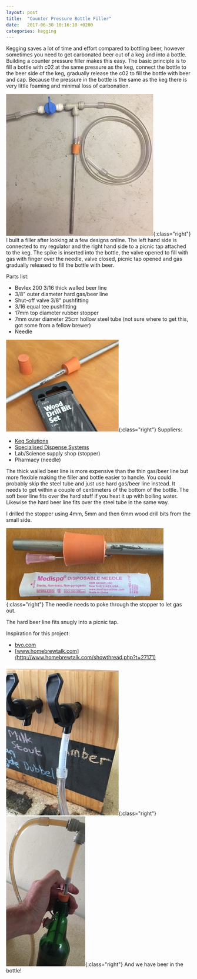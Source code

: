 ```yaml
---
layout: post
title:  "Counter Pressure Bottle Filler"
date:   2017-06-30 10:16:10 +0200
categories: kegging
---
```


Kegging saves a lot of time and effort compared to bottling beer, however sometimes you
need to get carbonated beer out of a keg and into a bottle. Building a counter pressure
filler makes this easy. The basic principle is to fill a bottle with c02 at the same
pressure as the keg, connect the bottle to the beer side of the keg, gradually release 
the c02 to fill the bottle with beer and cap. Because the pressure in the bottle is the 
same as the keg there is very little foaming and minimal loss of carbonation.

![Simple Counter Pressure Filler](/img/bottle_filler/complete_assembly.jpg){:class="right"} I built a filler after 
looking at a few designs online. The left hand side is
connected to my regulator and the right hand side to a picnic tap attached to the keg. The spike is inserted into
the bottle, the valve opened to fill with gas with finger over the needle, valve closed, picnic tap opened and gas
gradually released to fill the bottle with beer.

Parts list:
 - Bevlex 200 3/16 thick walled beer line
 - 3/8" outer diameter hard gas/beer line
 - Shut-off valve 3/8" pushfitting
 - 3/16 equal tee pushfitting
 - 17mm top diameter rubber stopper
 - 7mm outer diameter 25cm hollow steel tube (not sure where to get this, got some from a fellow brewer)
 - Needle
 
![Drilling the stopper](/img/bottle_filler/drill_stopper.jpg){:class="right"} Suppliers:
 - [Keg Solutions](http://www.kegsolutions.co.za/products)
 - [Specialised Dispense Systems](https://dispense.co.za/shop/brewmaster-38-od-clear/)
 - Lab/Science supply shop (stopper)
 - Pharmacy (needle)
 
The thick walled beer line is more expensive than the thin gas/beer line but more flexible making the filler and
bottle easier to handle. You could probably skip the steel tube and just use hard gas/beer line instead. It needs to
get within a couple of centimeters of the bottom of the bottle. The soft beer line fits over the hard stuff if you 
heat it up with boiling water. Likewise the hard beer line fits over the steel tube in the same way.

I drilled the stopper using 4mm, 5mm and 
then 6mm wood drill bits from the small side.

![Needle for gas release](/img/bottle_filler/needle.jpg){:class="right"} The needle needs to poke through the stopper
 to let gas out.

The hard beer line fits snugly into a picnic tap.

Inspiration for this project:
 - [byo.com](http://byo.com/hops/item/361-build-a-counter-pressure-bottle-filler-projects)
 - [www.homebrewtalk.com](http://www.homebrewtalk.com/showthread.php?t=27171)

![Picnic tap attachment](/img/bottle_filler/picnic_tap.jpg){:class="right"} 
![Filler in action](/img/bottle_filler/filling.jpg){:class="right"} 
And we have beer in the bottle!
